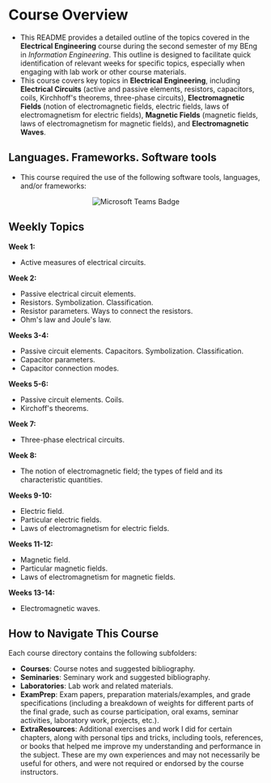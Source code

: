 # Course Overview

- This README provides a detailed outline of the topics covered in the **Electrical Engineering** course during the second semester of my BEng in _Information Engineering_. This outline is designed to facilitate quick identification of relevant weeks for specific topics, especially when engaging with lab work or other course materials.
- This course covers key topics in **Electrical Engineering**, including **Electrical Circuits** (active and passive elements, resistors, capacitors, coils, Kirchhoff's theorems, three-phase circuits), **Electromagnetic Fields** (notion of electromagnetic fields, electric fields, laws of electromagnetism for electric fields), **Magnetic Fields** (magnetic fields, laws of electromagnetism for magnetic fields), and **Electromagnetic Waves**.

## Languages. Frameworks. Software tools

- This course required the use of the following software tools, languages, and/or frameworks:

<div align="center">
  
<p>
<img alt="Microsoft Teams Badge" src="https://img.shields.io/badge/Microsoft Teams-%236264A7?style=for-the-badge&logo=microsoftteams&logoColor=white">
</p>
  
</div>

## Weekly Topics

**Week 1:** 
- Active measures of electrical circuits.

**Week 2:**
- Passive electrical circuit elements.
- Resistors. Symbolization. Classification.
- Resistor parameters. Ways to connect the resistors.
- Ohm's law and Joule's law.

**Weeks 3-4:**
- Passive circuit elements. Capacitors. Symbolization. Classification.
- Capacitor parameters.
- Capacitor connection modes.

**Weeks 5-6:**
- Passive circuit elements. Coils.
- Kirchoff's theorems.

**Week 7:**
- Three-phase electrical circuits.

**Week 8:**
- The notion of electromagnetic field; the types of field and its characteristic quantities.

**Weeks 9-10:**
- Electric field.
- Particular electric fields.
- Laws of electromagnetism for electric fields.

**Weeks 11-12:**
- Magnetic field.
- Particular magnetic fields.
- Laws of electromagnetism for magnetic fields.

**Weeks 13-14:**
- Electromagnetic waves.

## How to Navigate This Course

Each course directory contains the following subfolders:

- **Courses**: Course notes and suggested bibliography.
- **Seminaries**: Seminary work and suggested bibliography.
- **Laboratories**: Lab work and related materials.
- **ExamPrep**: Exam papers, preparation materials/examples, and grade specifications (including a breakdown of weights for different parts of the final grade, such as course participation, oral exams, seminar activities, laboratory work, projects, etc.).
- **ExtraResources**: Additional exercises and work I did for certain chapters, along with personal tips and tricks, including tools, references, or books that helped me improve my understanding and performance in the subject. These are my own experiences and may not necessarily be useful for others, and were not required or endorsed by the course instructors.




